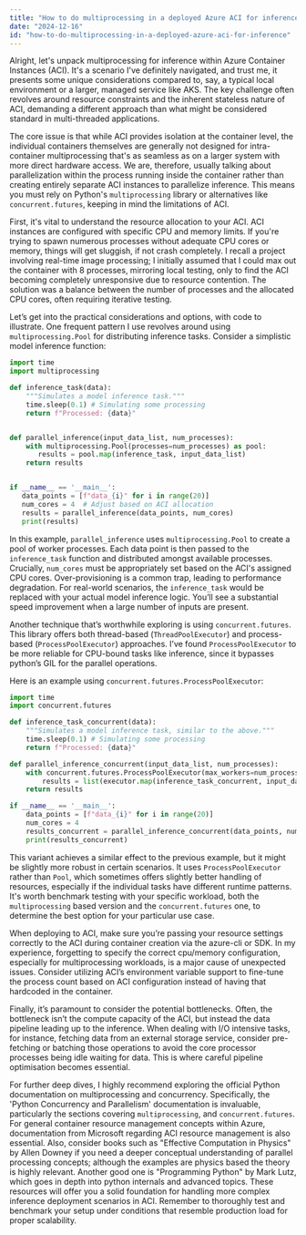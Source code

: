 ```yaml
---
title: "How to do multiprocessing in a deployed Azure ACI for inference?"
date: "2024-12-16"
id: "how-to-do-multiprocessing-in-a-deployed-azure-aci-for-inference"
---
```


Alright, let's unpack multiprocessing for inference within Azure Container Instances (ACI). It's a scenario I've definitely navigated, and trust me, it presents some unique considerations compared to, say, a typical local environment or a larger, managed service like AKS. The key challenge often revolves around resource constraints and the inherent stateless nature of ACI, demanding a different approach than what might be considered standard in multi-threaded applications.

The core issue is that while ACI provides isolation at the container level, the individual containers themselves are generally not designed for intra-container multiprocessing that's as seamless as on a larger system with more direct hardware access. We are, therefore, usually talking about parallelization within the process running inside the container rather than creating entirely separate ACI instances to parallelize inference. This means you must rely on Python's `multiprocessing` library or alternatives like `concurrent.futures`, keeping in mind the limitations of ACI.

First, it's vital to understand the resource allocation to your ACI. ACI instances are configured with specific CPU and memory limits. If you're trying to spawn numerous processes without adequate CPU cores or memory, things will get sluggish, if not crash completely. I recall a project involving real-time image processing; I initially assumed that I could max out the container with 8 processes, mirroring local testing, only to find the ACI becoming completely unresponsive due to resource contention. The solution was a balance between the number of processes and the allocated CPU cores, often requiring iterative testing.

Let’s get into the practical considerations and options, with code to illustrate. One frequent pattern I use revolves around using `multiprocessing.Pool` for distributing inference tasks. Consider a simplistic model inference function:

```python
import time
import multiprocessing

def inference_task(data):
    """Simulates a model inference task."""
    time.sleep(0.1) # Simulating some processing
    return f"Processed: {data}"


def parallel_inference(input_data_list, num_processes):
    with multiprocessing.Pool(processes=num_processes) as pool:
       results = pool.map(inference_task, input_data_list)
    return results


if __name__ == '__main__':
   data_points = [f"data_{i}" for i in range(20)]
   num_cores = 4  # Adjust based on ACI allocation
   results = parallel_inference(data_points, num_cores)
   print(results)
```

In this example, `parallel_inference` uses `multiprocessing.Pool` to create a pool of worker processes. Each data point is then passed to the `inference_task` function and distributed amongst available processes. Crucially, `num_cores` must be appropriately set based on the ACI's assigned CPU cores. Over-provisioning is a common trap, leading to performance degradation. For real-world scenarios, the `inference_task` would be replaced with your actual model inference logic. You’ll see a substantial speed improvement when a large number of inputs are present.

Another technique that’s worthwhile exploring is using `concurrent.futures`. This library offers both thread-based (`ThreadPoolExecutor`) and process-based (`ProcessPoolExecutor`) approaches. I’ve found `ProcessPoolExecutor` to be more reliable for CPU-bound tasks like inference, since it bypasses python’s GIL for the parallel operations.

Here is an example using `concurrent.futures.ProcessPoolExecutor`:

```python
import time
import concurrent.futures

def inference_task_concurrent(data):
    """Simulates a model inference task, similar to the above."""
    time.sleep(0.1) # Simulating some processing
    return f"Processed: {data}"

def parallel_inference_concurrent(input_data_list, num_processes):
    with concurrent.futures.ProcessPoolExecutor(max_workers=num_processes) as executor:
        results = list(executor.map(inference_task_concurrent, input_data_list))
    return results

if __name__ == '__main__':
    data_points = [f"data_{i}" for i in range(20)]
    num_cores = 4
    results_concurrent = parallel_inference_concurrent(data_points, num_cores)
    print(results_concurrent)

```

This variant achieves a similar effect to the previous example, but it might be slightly more robust in certain scenarios. It uses `ProcessPoolExecutor` rather than `Pool`, which sometimes offers slightly better handling of resources, especially if the individual tasks have different runtime patterns. It's worth benchmark testing with your specific workload, both the `multiprocessing` based version and the `concurrent.futures` one, to determine the best option for your particular use case.

When deploying to ACI, make sure you’re passing your resource settings correctly to the ACI during container creation via the azure-cli or SDK. In my experience, forgetting to specify the correct cpu/memory configuration, especially for multiprocessing workloads, is a major cause of unexpected issues. Consider utilizing ACI’s environment variable support to fine-tune the process count based on ACI configuration instead of having that hardcoded in the container.

Finally, it’s paramount to consider the potential bottlenecks. Often, the bottleneck isn’t the compute capacity of the ACI, but instead the data pipeline leading up to the inference. When dealing with I/O intensive tasks, for instance, fetching data from an external storage service, consider pre-fetching or batching those operations to avoid the core processor processes being idle waiting for data. This is where careful pipeline optimisation becomes essential.

For further deep dives, I highly recommend exploring the official Python documentation on multiprocessing and concurrency. Specifically, the 'Python Concurrency and Parallelism' documentation is invaluable, particularly the sections covering `multiprocessing`, and `concurrent.futures`. For general container resource management concepts within Azure, documentation from Microsoft regarding ACI resource management is also essential. Also, consider books such as "Effective Computation in Physics" by Allen Downey if you need a deeper conceptual understanding of parallel processing concepts; although the examples are physics based the theory is highly relevant. Another good one is "Programming Python" by Mark Lutz, which goes in depth into python internals and advanced topics. These resources will offer you a solid foundation for handling more complex inference deployment scenarios in ACI. Remember to thoroughly test and benchmark your setup under conditions that resemble production load for proper scalability.

